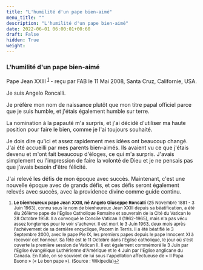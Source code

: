 ```yaml
---
title: "L'humilité d'un pape bien-aimé"
menu_title: ""
description: "L'humilité d'un pape bien-aimé"
date: 2022-06-01 06:00:01+00:60
draft: False
hidden: True
weight:
---
```

### L'humilité d'un pape bien-aimé

Pape Jean XXIII <sup id="a1">[1](#f1)</sup> - reçu par FAB le 11 Mai 2008, Santa Cruz, Californie, USA.

Je suis Angelo Roncalli.

Je préfère mon nom de naissance plutôt que mon titre papal officiel parce que je suis humble, et j'étais également humble sur terre.

La nomination à la papauté m'a surpris, et j'ai décidé d'utiliser ma haute position pour faire le bien, comme je l'ai toujours souhaité.

Je dois dire qu'ici et assez rapidement mes idées ont beaucoup changé. J'ai été accueilli par mes parents bien-aimés. Ils avaient vu ce que j'étais devenu et m'ont fait beaucoup d'éloges, ce qui m'a surpris. J'avais simplement eu l'impression de faire la volonté de Dieu et je ne pensais pas que j'avais besoin d'être félicité.

J'ai relevé les défis de mon époque avec succès. Maintenant, c'est une nouvelle époque avec de grands défis, et ces défis seront également relevés avec succès, avec la providence divine comme guide continu.
<small>

1. <large id="f1"> **Le bienheureux pape Jean XXIII, né Angelo Giuseppe Roncalli** (25 Novembre 1881 - 3 Juin 1963), connu sous le nom de bienheureux Jean XXIII depuis sa béatification, a été élu 261ème pape de l'Église Catholique Romaine et souverain de la Cité du Vatican le 28 Octobre 1958. Il a convoqué le Concile Vatican II (1962-1965), mais n'a pas vécu assez longtemps pour le voir s'achever. Il est mort le 3 Juin 1963, deux mois après l'achèvement de sa dernière encyclique, Pacem in Terris. Il a été béatifié le 3 Septembre 2000, avec le pape Pie IX, les premiers papes depuis le pape Innocent XI à recevoir cet honneur. Sa fête est le 11 Octobre dans l'Église catholique, le jour où s'est ouverte la première session de Vatican II. Il est également commémoré le 3 Juin par l'Eglise évangélique Luthérienne d'Amérique et le 4 Juin par l'Eglise anglicane du Canada. En Italie, on se souvient de lui sous l'appellation affectueuse de « Il Papa Buono » (« Le bon pape »). (Source : Wikipedia)[↩](#a1)
